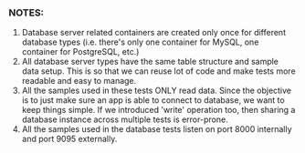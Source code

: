 ﻿### NOTES:
1. Database server related containers are created only once for different database types (i.e. there's only one
   container for MySQL, one container for PostgreSQL, etc.)
2. All database server types have the same table structure and sample data setup. This is so that we can reuse
   lot of code and make tests more readable and easy to manage.
3. All the samples used in these tests ONLY read data. Since the objective is to just make sure an app is able
   to connect to database, we want to keep things simple. If we introduced 'write' operation too, then sharing
   a database instance across multiple tests is error-prone.
4. All the samples used in the database tests listen on port 8000 internally and port 9095 externally.